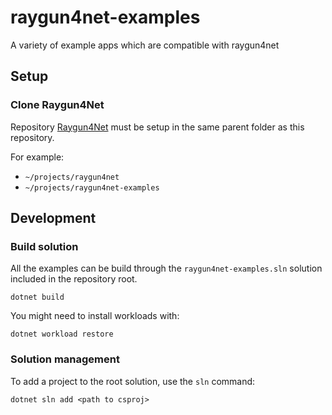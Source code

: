 # raygun4net-examples

A variety of example apps which are compatible with raygun4net

## Setup

### Clone Raygun4Net

Repository [Raygun4Net](https://github.com/MindscapeHQ/raygun4net) must be setup
in the same parent folder as this repository.

For example:

- `~/projects/raygun4net`
- `~/projects/raygun4net-examples`

## Development

### Build solution

All the examples can be build through the `raygun4net-examples.sln` solution
included in the repository root.

```
dotnet build
```

You might need to install workloads with:

```
dotnet workload restore
```

### Solution management

To add a project to the root solution, use the `sln` command:

```
dotnet sln add <path to csproj>
```

